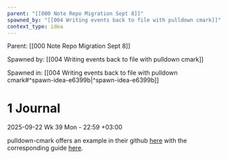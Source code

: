 ```yaml
---
parent: "[[000 Note Repo Migration Sept 8]]"
spawned_by: "[[004 Writing events back to file with pulldown cmark]]"
context_type: idea
---
```


Parent: [[000 Note Repo Migration Sept 8]]

Spawned by: [[004 Writing events back to file with pulldown cmark]] 

Spawned in: [[004 Writing events back to file with pulldown cmark#^spawn-idea-e6399b|^spawn-idea-e6399b]]

# 1 Journal

2025-09-22 Wk 39 Mon - 22:59 +03:00

pulldown-cmark offers an example in their github [here](https://github.com/pulldown-cmark/pulldown-cmark/tree/master/guide) with the corresponding guide [here](https://pulldown-cmark.github.io/pulldown-cmark/).
